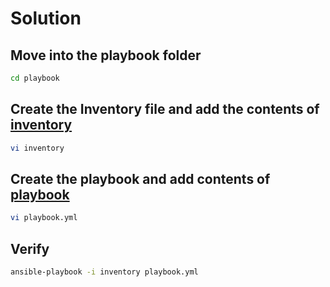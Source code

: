 # Solution

## Move into the playbook folder

```bash
cd playbook
```

## Create the Inventory file and add the contents of [inventory](./inventory)

```bash
vi inventory
```

## Create the playbook and add contents of [playbook](./playbook.yml)

```bash
vi playbook.yml
```

## Verify

```bash
ansible-playbook -i inventory playbook.yml
```
